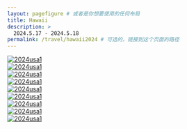 ```yaml
---
layout: pagefigure # 或者是你想要使用的任何布局
title: Hawaii
description: >
  2024.5.17 - 2024.5.18
permalink: /travel/hawaii2024 # 可选的，链接到这个页面的路径
---
```


<div class="figure-grid">
<div class="figure-grid-sizer"></div>
<div class="figure-grid-item">
        <a href="https://hobbyfigure.rayleigh-lin.top/2024usa1/_RAY5949.webp" data-lightbox="roadtrip" class="image-link">
        <img class="lozad" 
             data-src="https://hobbyfigure.rayleigh-lin.top/2024usa1c/_RAY5949.webp"
             alt="2024usa1"/>
        </a>
</div>
<div class="figure-grid-item">
        <a href="https://hobbyfigure.rayleigh-lin.top/2024usa1/_RAY5851.webp" data-lightbox="roadtrip" class="image-link">
        <img class="lozad" 
             data-src="https://hobbyfigure.rayleigh-lin.top/2024usa1c/_RAY5851.webp"
             alt="2024usa1"/>
        </a>
</div>
<div class="figure-grid-item">
        <a href="https://hobbyfigure.rayleigh-lin.top/2024usa1/_RAY5892.webp" data-lightbox="roadtrip" class="image-link">
        <img class="lozad" 
             data-src="https://hobbyfigure.rayleigh-lin.top/2024usa1c/_RAY5892.webp"
             alt="2024usa1"/>
        </a>
</div>
<div class="figure-grid-item">
        <a href="https://hobbyfigure.rayleigh-lin.top/2024usa1/_RAY5894.webp" data-lightbox="roadtrip" class="image-link">
        <img class="lozad" 
             data-src="https://hobbyfigure.rayleigh-lin.top/2024usa1c/_RAY5894.webp"
             alt="2024usa1"/>
        </a>
</div>
<div class="figure-grid-item">
        <a href="https://hobbyfigure.rayleigh-lin.top/2024usa1/_RAY5906.webp" data-lightbox="roadtrip" class="image-link">
        <img class="lozad" 
             data-src="https://hobbyfigure.rayleigh-lin.top/2024usa1c/_RAY5906.webp"
             alt="2024usa1"/>
        </a>
</div>
<div class="figure-grid-item">
        <a href="https://hobbyfigure.rayleigh-lin.top/2024usa1/_RAY5924.webp" data-lightbox="roadtrip" class="image-link">
        <img class="lozad" 
             data-src="https://hobbyfigure.rayleigh-lin.top/2024usa1c/_RAY5924.webp"
             alt="2024usa1"/>
        </a>
</div>
<div class="figure-grid-item">
        <a href="https://hobbyfigure.rayleigh-lin.top/2024usa1/_RAY5925.webp" data-lightbox="roadtrip" class="image-link">
        <img class="lozad" 
             data-src="https://hobbyfigure.rayleigh-lin.top/2024usa1c/_RAY5925.webp"
             alt="2024usa1"/>
        </a>
</div>
<div class="figure-grid-item">
        <a href="https://hobbyfigure.rayleigh-lin.top/2024usa1/_RAY5927.webp" data-lightbox="roadtrip" class="image-link">
        <img class="lozad" 
             data-src="https://hobbyfigure.rayleigh-lin.top/2024usa1c/_RAY5927.webp"
             alt="2024usa1"/>
        </a>
</div>
<div class="figure-grid-item">
        <a href="https://hobbyfigure.rayleigh-lin.top/2024usa1/_RAY5942.webp" data-lightbox="roadtrip" class="image-link">
        <img class="lozad" 
             data-src="https://hobbyfigure.rayleigh-lin.top/2024usa1c/_RAY5942.webp"
             alt="2024usa1"/>
        </a>
</div>
</div>